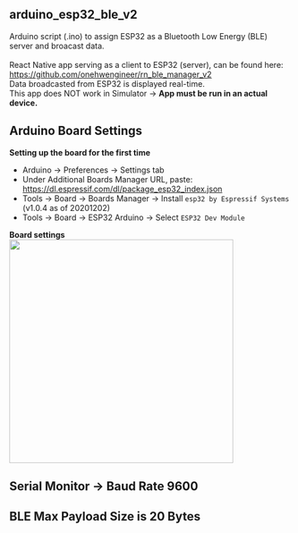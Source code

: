 ## arduino_esp32_ble_v2
Arduino script (.ino) to assign ESP32 as a Bluetooth Low Energy (BLE) server and broacast data. <br>
<br>
React Native app serving as a client to ESP32 (server), can be found here: <br>
https://github.com/onehwengineer/rn_ble_manager_v2 <br>
Data broadcasted from ESP32 is displayed real-time.<br>
This app does NOT work in Simulator -> **App must be run in an actual device.**<br>


## Arduino Board Settings
**Setting up the board for the first time**
- Arduino -> Preferences -> Settings tab
- Under Additional Boards Manager URL, paste: https://dl.espressif.com/dl/package_esp32_index.json
- Tools -> Board -> Boards Manager -> Install `esp32 by Espressif Systems` (v1.0.4 as of 20201202)
- Tools -> Board -> ESP32 Arduino -> Select `ESP32 Dev Module`

**Board settings**<br>
<img src="https://user-images.githubusercontent.com/60368973/103705769-7eef5180-4f60-11eb-8fcd-9c70f18a5c09.png" width="400">

## Serial Monitor -> Baud Rate 9600

## BLE Max Payload Size is 20 Bytes
